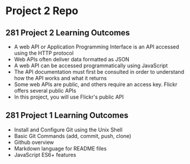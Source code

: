 # Project 2 Repo

## 281 Project 2 Learning Outcomes

- A web API or Application Programming Interface is an API accessed using the HTTP protocol
- Web APIs often deliver data formatted as JSON
- A web API can be accessed programmatically using JavaScript
- The API documentation must first be consulted in order to understand how the API works and what it returns
- Some web APIs are public, and others require an access key. Flickr offers several public APIs
- In this project, you will use Flickr's public API

## 281 Project 1 Learning Outcomes

- Install and Configure Git using the Unix Shell
- Basic Git Commands (add, commit, push, clone)
- Github overview
- Markdown language for README files
- JavaScript ES6+ features
